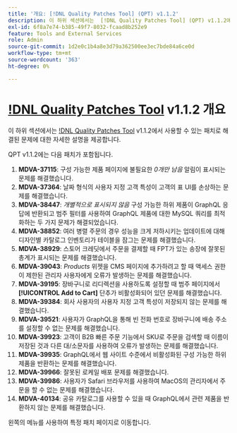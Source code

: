 ```yaml
---
title: '개요: [!DNL Quality Patches Tool] (QPT) v1.1.2'
description: 이 하위 섹션에서는  [!DNL Quality Patches Tool] (QPT) v1.1.2에서 사용할 수 있는 패치로 해결된 문제에 대한 자세한 설명을 제공합니다.
exl-id: 6f8a7e74-b385-49f7-8032-fcaad8b252e9
feature: Tools and External Services
role: Admin
source-git-commit: 1d2e0c1b4a8e3d79a362500ee3ec7bde84a6ce0d
workflow-type: tm+mt
source-wordcount: '363'
ht-degree: 0%

---
```


# [!DNL Quality Patches Tool](QPT) v1.1.2 개요

이 하위 섹션에서는 [!DNL Quality Patches Tool](QPT) v1.1.2에서 사용할 수 있는 패치로 해결된 문제에 대한 자세한 설명을 제공합니다.

QPT v1.1.2에는 다음 패치가 포함됩니다.

1. **MDVA-37115**: 구성 가능한 제품 페이지에 불필요한 *0개만 남음* 알림이 표시되는 문제를 해결했습니다.
1. **MDVA-37364**: 날짜 형식의 사용자 지정 고객 특성이 고객의 표 UI를 손상하는 문제를 해결했습니다.
1. **MDVA-38447**: *개별적으로 표시되지 않음* 구성 가능한 하위 제품이 GraphQL 응답에 반환되고 범주 필터를 사용하여 GraphQL 제품에 대한 MySQL 쿼리를 최적화하는 두 가지 문제가 해결되었습니다.
1. **MDVA-38852**: 여러 병렬 주문의 경우 성능을 크게 저하시키는 업데이트에 대해 디자인별 카탈로그 인벤토리가 테이블을 잠그는 문제를 해결했습니다.
1. **MDVA-38929**: 스토어 크레딧에서 주문을 결제할 때 FPT가 있는 송장에 잘못된 총계가 표시되는 문제를 해결했습니다.
1. **MDVA-39043**: *Products* 위젯을 CMS 페이지에 추가하려고 할 때 액세스 권한이 제한된 관리자 사용자에게 오류가 발생하는 문제를 해결했습니다.
1. **MDVA-39195**: 장바구니로 리디렉션을 사용하도록 설정할 때 범주 페이지에서 **[!UICONTROL Add to Cart]** 단추가 비활성화되어 있던 문제를 해결했습니다.
1. **MDVA-39384**: 회사 사용자의 사용자 지정 고객 특성이 저장되지 않는 문제를 해결했습니다.
1. **MDVA-39521**: 사용자가 GraphQL을 통해 빈 전화 번호로 장바구니에 배송 주소를 설정할 수 없는 문제를 해결했습니다.
1. **MDVA-39923**: 고객이 B2B 빠른 주문 기능에서 SKU로 주문을 검색할 때 이름이 저장된 것과 다른 대/소문자를 사용하여 오류가 발생하는 문제를 해결했습니다.
1. **MDVA-39935**: GraphQL에서 웹 사이트 수준에서 비활성화된 구성 가능한 하위 제품을 반환하는 문제를 해결했습니다.
1. **MDVA-39966**: 잘못된 로케일 배포 문제를 해결했습니다.
1. **MDVA-39986**: 사용자가 Safari 브라우저를 사용하여 MacOS의 관리자에서 주문을 할 수 없는 문제를 해결했습니다.
1. **MDVA-40134**: 공유 카탈로그를 사용할 수 있을 때 GraphQL에서 관련 제품을 반환하지 않는 문제를 해결했습니다.

왼쪽의 메뉴를 사용하여 특정 패치 페이지로 이동합니다.

